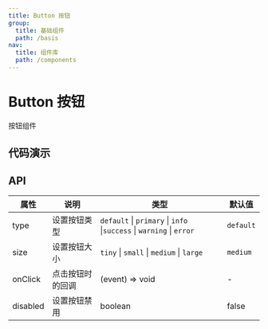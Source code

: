 ```yaml
---
title: Button 按钮
group:
  title: 基础组件
  path: /basis
nav:
  title: 组件库
  path: /components
---
```


# Button 按钮

按钮组件

## 代码演示

<code src="./demo/basic.tsx"></code>

## API

| 属性     | 说明             | 类型                   | 默认值    |
| -------- | ---------------- | ---------------------- | --------- |
| type     | 设置按钮类型     | `default`  \| `primary` \| `info` \|`success` \| `warning` \| `error` | `default` |
| size  | 设置按钮大小 | `tiny` \| `small` \| `medium` \| `large`        | `medium `        |
| onClick  | 点击按钮时的回调 | (event) => void        | -         |
| disabled | 设置按钮禁用     | boolean                | false     |
